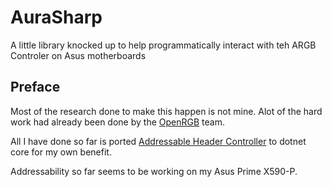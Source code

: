 ﻿# AuraSharp

A little library knocked up to help programmatically interact with teh ARGB Controler on Asus motherboards

## Preface
Most of the research done to make this happen is not mine. Alot of the hard work had already been done by the [OpenRGB](https://gitlab.com/CalcProgrammer1/OpenRGB) team.
    
All I have done so far is ported  [Addressable Header Controller](https://gitlab.com/cneil02/aura-addressable-header-controller) to dotnet core for my own benefit.

Addressability so far seems to be working on my Asus Prime X590-P.
